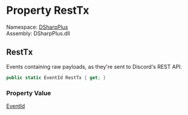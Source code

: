 # Property RestTx

Namespace: [DSharpPlus](DSharpPlus.md)  
Assembly: DSharpPlus.dll

## <a id="DSharpPlus_LoggerEvents_RestTx"></a>RestTx

Events containing raw payloads, as they're sent to Discord's REST API.

```csharp
public static EventId RestTx { get; }
```

### Property Value

[EventId](https://learn.microsoft.com/dotnet/api/microsoft.extensions.logging.eventid)

